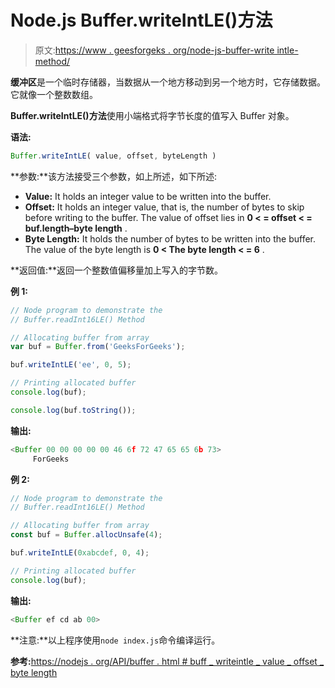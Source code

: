 # Node.js Buffer.writeIntLE()方法

> 原文:[https://www . geesforgeks . org/node-js-buffer-write intle-method/](https://www.geeksforgeeks.org/node-js-buffer-writeintle-method/)

**缓冲区**是一个临时存储器，当数据从一个地方移动到另一个地方时，它存储数据。它就像一个整数数组。

**Buffer.writeIntLE()方法**使用小端格式将字节长度的值写入 Buffer 对象。

**语法:**

```js
Buffer.writeIntLE( value, offset, byteLength )
```

**参数:**该方法接受三个参数，如上所述，如下所述:

*   **Value:** It holds an integer value to be written into the buffer.
*   **Offset:** It holds an integer value, that is, the number of bytes to skip before writing to the buffer. The value of offset lies in **0 < = offset < = buf.length–byte length** .
*   **Byte Length:** It holds the number of bytes to be written into the buffer. The value of the byte length is **0 < The byte length < = 6** .

**返回值:**返回一个整数值偏移量加上写入的字节数。

**例 1:**

```js
// Node program to demonstrate the  
// Buffer.readInt16LE() Method

// Allocating buffer from array
var buf = Buffer.from('GeeksForGeeks');

buf.writeIntLE('ee', 0, 5);

// Printing allocated buffer
console.log(buf);

console.log(buf.toString());
```

**输出:**

```js
<Buffer 00 00 00 00 00 46 6f 72 47 65 65 6b 73>
     ForGeeks

```

**例 2:**

```js
// Node program to demonstrate the  
// Buffer.readInt16LE() Method

// Allocating buffer from array
const buf = Buffer.allocUnsafe(4);

buf.writeIntLE(0xabcdef, 0, 4);

// Printing allocated buffer
console.log(buf);
```

**输出:**

```js
<Buffer ef cd ab 00>
```

**注意:**以上程序使用`node index.js`命令编译运行。

**参考:**[https://nodejs . org/API/buffer . html # buff _ writeintle _ value _ offset _ byte length](https://nodejs.org/api/buffer.html#buffer_buf_writeintle_value_offset_bytelength)